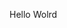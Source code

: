 Hello Wolrd




















































































































































































































































































































































































































































































































































































































































































































































































































































































































































































































































































































































































































































































































































































































































































































































































































































































































































































































































































































































































































































































































































































































































































































































































































































































































































































































































































































































































































































































































































































































































































































































































































































































































































































































































































































































































































































































































































































































































































































































































































































































































































































































































































































































































































































































































































































































































































































































































































































































































































































































































































































































































































































































































































































































































































































